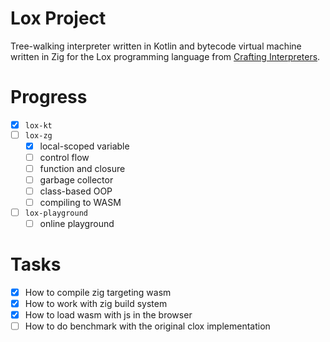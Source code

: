 # Lox Project

Tree-walking interpreter written in Kotlin and bytecode virtual machine written in Zig for the Lox programming language from [Crafting Interpreters][0].

# Progress

- [x] `lox-kt`
- [ ] `lox-zg`
  - [x] local-scoped variable
  - [ ] control flow
  - [ ] function and closure
  - [ ] garbage collector
  - [ ] class-based OOP
  - [ ] compiling to WASM
- [ ] `lox-playground`
  - [ ] online playground

# Tasks

- [x] How to compile zig targeting wasm
- [x] How to work with zig build system
- [x] How to load wasm with js in the browser
- [ ] How to do benchmark with the original clox implementation

[0]: https://craftinginterpreters.com/
